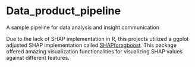 # Data_product_pipeline
A sample pipeline for data analysis and insight communication

Due to the lack of SHAP implementation in R, this projects utilized a ggplot adjusted SHAP implementation called [SHAPforxgboost](https://liuyanguu.github.io/post/2019/07/18/visualization-of-shap-for-xgboost/). This package offered amazing visualization functionalities for visualizing SHAP values against different features. 
